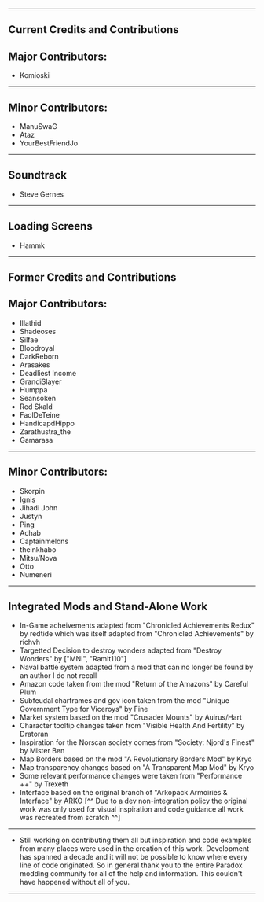 -----
  Current Credits and Contributions
-----
Major Contributors:
-----
  - Komioski
-----
Minor Contributors:
-----
  - ManuSwaG
  - Ataz
  - YourBestFriendJo
-----
Soundtrack
-----
  - Steve Gernes
-----
Loading Screens
-----
  - Hammk
-----
  Former Credits and Contributions
-----
Major Contributors:
-----
  - Illathid
  - Shadeoses
  - Silfae
  - Bloodroyal
  - DarkReborn
  - Arasakes
  - Deadliest Income
  - GrandiSlayer
  - Humppa
  - Seansoken
  - Red Skald
  - FaolDeTeine
  - HandicapdHippo
  - Zarathustra_the
  - Gamarasa
-----
Minor Contributors:
-----
  - Skorpin
  - Ignis
  - Jihadi John
  - Justyn
  - Ping
  - Achab
  - Captainmelons
  - theinkhabo
  - Mitsu/Nova
  - Otto
  - Numeneri
-----
Integrated Mods and Stand-Alone Work
-----
  - In-Game acheivements adapted from "Chronicled Achievements Redux" by redtide which was itself adapted from "Chronicled Achievements" by richvh
  - Targetted Decision to destroy wonders adapted from "Destroy Wonders" by ["MNI", "Ramit110"]
  - Naval battle system adapted from a mod that can no longer be found by an author I do not recall
  - Amazon code taken from the mod "Return of the Amazons" by Careful Plum
  - Subfeudal charframes and gov icon taken from the mod "Unique Government Type for Viceroys" by Fine
  - Market system based on the mod "Crusader Mounts" by Auirus/Hart
  - Character tooltip changes taken from "Visible Health And Fertility" by Dratoran
  - Inspiration for the Norscan society comes from "Society: Njord's Finest" by Mister Ben
  - Map Borders based on the mod "A Revolutionary Borders Mod" by Kryo
  - Map transparency changes based on "A Transparent Map Mod" by Kryo
  - Some relevant performance changes were taken from "Performance ++" by Trexeth
  - Interface based on the original branch of "Arkopack Armoiries & Interface" by ARKO
  [^^ Due to a dev non-integration policy the original work was only used for visual inspiration and code guidance all work was recreated from scratch ^^]
-----
  - Still working on contributing them all but inspiration and code examples from many places were used in the creation of this work.
    Development has spanned a decade and it will not be possible to know where every line of code originated.
    So in general thank you to the entire Paradox modding community for all of the help and information.
    This couldn't have happened without all of you.
-----
